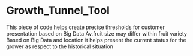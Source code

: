 # Growth_Tunnel_Tool
This piece of code helps create precise thresholds for customer presentation based on Big Data
Av.fruit size may differ within fruit variety
Based on Big Data and location it helps present the current status for the grower as respect to the historical situation
